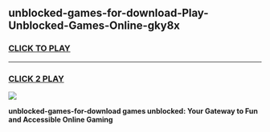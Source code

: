 
## unblocked-games-for-download-Play-Unblocked-Games-Online-gky8x
<h3>
<a href="https://premium76.site?title=unblocked-games-for-download&ref=25A">CLICK TO PLAY</a></h3>
<hr>

<h3>
<a href="https://premium76.site?title=unblocked-games-for-download&ref=25A">CLICK 2 PLAY</a>
  
</h3>

<a href="https://premium76.site?title=unblocked-games-for-download&ref=25A"><img src="https://clearcache.store/games.png"></a>


**unblocked-games-for-download games unblocked: Your Gateway to Fun and Accessible Online Gaming**
